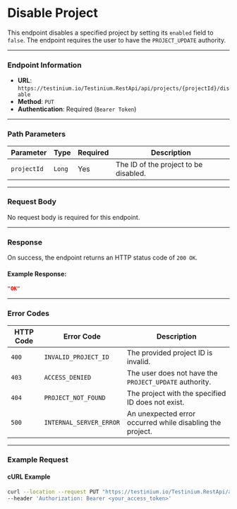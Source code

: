 # Disable Project

This endpoint disables a specified project by setting its `enabled` field to `false`. The endpoint requires the user to have the `PROJECT_UPDATE` authority.

***

### Endpoint Information

* **URL**: `https://testinium.io/Testinium.RestApi/api/projects/{projectId}/disable`
* **Method**: `PUT`
* **Authentication**: Required (`Bearer Token`)

***

### Path Parameters

| Parameter   | Type   | Required | Description                           |
| ----------- | ------ | -------- | ------------------------------------- |
| `projectId` | `Long` | Yes      | The ID of the project to be disabled. |

***

### Request Body

No request body is required for this endpoint.

***

### Response

On success, the endpoint returns an HTTP status code of `200 OK`.

#### Example Response:

```json
"OK"
```

***

### Error Codes

| HTTP Code | Error Code              | Description                                               |
| --------- | ----------------------- | --------------------------------------------------------- |
| `400`     | `INVALID_PROJECT_ID`    | The provided project ID is invalid.                       |
| `403`     | `ACCESS_DENIED`         | The user does not have the `PROJECT_UPDATE` authority.    |
| `404`     | `PROJECT_NOT_FOUND`     | The project with the specified ID does not exist.         |
| `500`     | `INTERNAL_SERVER_ERROR` | An unexpected error occurred while disabling the project. |

***

### Example Request

#### cURL Example

```bash
curl --location --request PUT "https://testinium.io/Testinium.RestApi/api/projects/{projectId}/disable" \
--header 'Authorization: Bearer <your_access_token>'
```
